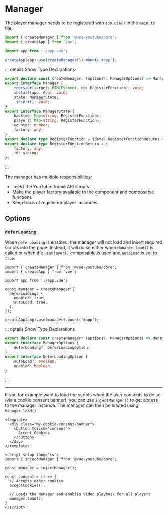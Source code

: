 # Manager

The player manager needs to be registered with `app.use()` in the `main.ts` file.

```ts
import { createManager } from '@vue-youtube/core';
import { createApp } from 'vue';

import app from './app.vue';

createApp(app).use(createManager()).mount('#app');
```

::: details Show Type Declarations
```ts
export declare const createManager: (options?: ManagerOptions) => Manager;
export interface Manager {
    register(target: HTMLElement, cb: RegisterFunction): void;
    install(app: App): void;
    state: ManagerState;
    _insert(): void;
}
export interface ManagerState {
    backlog: Map<string, RegisterFunction>;
    players: Map<string, RegisterFunction>;
    counter: number;
    factory: any;
}
export declare type RegisterFunction = (data: RegisterFunctionReturn) => void;
export declare type RegisterFunctionReturn = {
    factory: any;
    id: string;
};
```
:::

The manager has multiple responsibilities:

- Insert the YouTube Iframe API scripts
- Make the player factory available to the component and composable functions
- Keep track of registered player instances

## Options

### `deferLoading`

When `deferLoading` is enabled, the manager will not load and insert required scripts into the page. Instead, it will
do so either when `Manager.load()` is called or when the `usePlayer()` composable is used and `autoLoad` is set to
`true`.

```ts{7-10}
import { createManager } from '@vue-youtube/core';
import { createApp } from 'vue';

import app from './app.vue';

const manager = createManager({
  deferLoading: {
    enabled: true,
    autoLoad: true,
  },
});

createApp(app).use(manager).mount('#app');
```

::: details Show Type Declarations
```ts
export declare const createManager: (options?: ManagerOptions) => Manager;
export interface ManagerOptions {
    deferLoading?: DeferLoadingOption;
}
export interface DeferLoadingOption {
    autoLoad?: boolean;
    enabled: boolean;
}
```
:::

---

If you for example want to load the scripts when the user consents to do so (via a cookie consent banner), you can use
`injectManager()` to get access to the manager instance. The manager can then be loaded using `Manager.load()`.

```vue
<template>
  <div class="my-cookie-consent-banner">
    <button @click="consent">
      Accept Cookies
    </button>
  </div>
</template>

<script setup lang="ts">
import { injectManager } from '@vue-youtube/core';

const manager = injectManager();

const consent = () => {
  // Accepts other cookies
  acceptCookies();

  // Loads the manager and enables video playback for all players
  manager.load();
}
</script>
```
